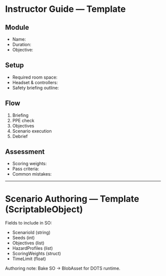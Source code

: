 # Instructor Guide — Template

## Module
- Name:
- Duration:
- Objective:

## Setup
- Required room space:
- Headset & controllers:
- Safety briefing outline:

## Flow
1. Briefing
2. PPE check
3. Objectives
4. Scenario execution
5. Debrief

## Assessment
- Scoring weights:
- Pass criteria:
- Common mistakes:

---

# Scenario Authoring — Template (ScriptableObject)

Fields to include in SO:
- ScenarioId (string)
- Seeds (int)
- Objectives (list)
- HazardProfiles (list)
- ScoringWeights (struct)
- TimeLimit (float)

Authoring note: Bake SO → BlobAsset for DOTS runtime.
